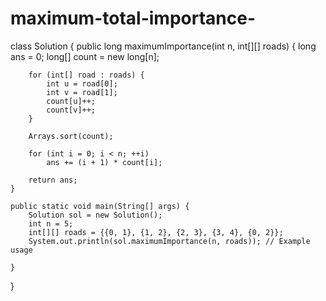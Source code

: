 # maximum-total-importance-
class Solution {
    public long maximumImportance(int n, int[][] roads) {
        long ans = 0;
        long[] count = new long[n];

        for (int[] road : roads) {
            int u = road[0];
            int v = road[1];
            count[u]++;
            count[v]++;
        }

        Arrays.sort(count);

        for (int i = 0; i < n; ++i)
            ans += (i + 1) * count[i];

        return ans;
    }

    public static void main(String[] args) {
        Solution sol = new Solution();
        int n = 5;
        int[][] roads = {{0, 1}, {1, 2}, {2, 3}, {3, 4}, {0, 2}};
        System.out.println(sol.maximumImportance(n, roads)); // Example usage

    }
}
